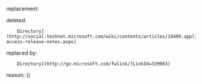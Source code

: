 replacement:

deleted:

		Directory](http://social.technet.microsoft.com/wiki/contents/articles/18409.application-access-release-notes.aspx)

replaced by:

		Directory](http://go.microsoft.com/fwlink/?LinkId=329963)

reason: ()

